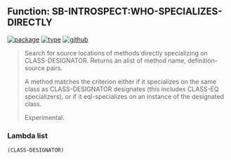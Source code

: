 ## Function: SB-INTROSPECT:WHO-SPECIALIZES-DIRECTLY
[![package](https://img.shields.io/badge/Package-SB--INTROSPECT-5f9ea0.svg?style=social&colorA=999999)](../) [![type](https://img.shields.io/badge/Type-Function-5f9ea0.svg?style=social&colorA=999999)](../#function) [![github](https://img.shields.io/badge/GitHub-View_the_source-5f9ea0.svg?style=social&colorA=999999&logo=github)](https://github.com/sbcl/sbcl/blob/master/contrib/sb-introspect/introspect.lisp/) 

> Search for source locations of methods directly specializing on
> CLASS-DESIGNATOR. Returns an alist of method name, definition-source
> pairs.
> 
> A method matches the criterion either if it specializes on the same
> class as CLASS-DESIGNATOR designates (this includes CLASS-EQ
> specializers), or if it eql-specializes on an instance of the
> designated class.
> 
> Experimental.

### Lambda list
```
(CLASS-DESIGNATOR)
```
